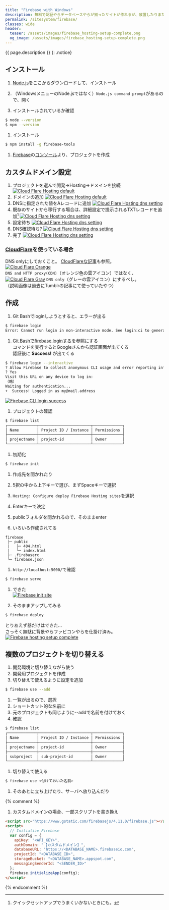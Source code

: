 ```yaml
---
title: "Firebase with Windows"
description: 無料で認証やらデータベースやらが揃ったサイトが作れるが、放置したりまた弄りだしたり。
permalink: /sitesystem/firebase/
classes: wide
header:
  teaser: /assets/images/firebase_hosting-setup-complete.png
  og_image: /assets/images/firebase_hosting-setup-complete.png
---
```

{{ page.description }}
{: .notice}

## インストール

1. [Node.js](https://nodejs.org/ja/)をここからダウンロードして、インストール
1. （WindowsメニューのNode.jsではなく）`Node.js command prompt`があるので、開く

1. インストールされているか確認
```sh
$ node --version
$ npm --version
```

1. インストール
```sh
$ npm install -g firebase-tools
```

1. [Firebase](https://firebase.google.com/)の[コンソール](https://console.firebase.google.com/?hl=ja)より、プロジェクトを作成

## カスタムドメイン設定

1. プロジェクトを選んで開発→Hosting→ドメインを接続
[![Cloud Flare Hosting default](/assets/images/firebase_hosting-default.png)](/assets/images/firebase_hosting-default.png)
1. ドメインの追加
[![Cloud Flare Hosting default](/assets/images/firebase_hosting-domain-setting.png)](/assets/images/firebase_hosting-domain-setting.png)
1. DNSに指定された値をAレコードに追加
[![Cloud Flare Hosting dns setting](/assets/images/firebase_hosting-domain-dns-setting.png)](/assets/images/firebase_hosting-domain-dns-setting.png)  
1. 既存のサイトから移行する場合は、詳細設定で提示されるTXTレコードを追加[^add-txt]
[![Cloud Flare Hosting dns setting](/assets/images/firebase_hosting-domain-dns-setting-txt.png)](/assets/images/firebase_hosting-domain-dns-setting-txt.png)
1. 設定待ち
[![Cloud Flare Hosting dns setting](/assets/images/firebase_hosting-waiting.png)](/assets/images/firebase_hosting-waiting.png) 
1. DNS確認待ち?
[![Cloud Flare Hosting dns setting](/assets/images/firebase_hosting-pending.png)](/assets/images/firebase_hosting-pending.png) 
1. 完了
[![Cloud Flare Hosting dns setting](/assets/images/firebase_hosting-done.png)](/assets/images/firebase_hosting-done.png) 
  
[^add-txt]: クイックセットアップでうまくいかないときにも。

### [CloudFlare](https://www.cloudflare.com/)を使っている場合
  
DNS onlyにしておくこと。 [CloudFlareな記事](/misc/cloudflare/)も参照。  
[![Cloud Flare Orange](/assets/images/tumblr-cloudflare-orange.png)](/assets/images/tumblr-cloudflare-orange.png)  
`DNS and HTTP proxy(CDN)`（オレンジ色の雲アイコン）ではなく、    
[![Cloud Flare Gray](/assets/images/tumblr-cloudflare-gray.png)](/assets/images/tumblr-cloudflare-gray.png)
`DNS only`（グレーの雲アイコン）にするべし。  
（説明画像は過去にTumblrの記事にて使っていたやつ）

## 作成

1. Git Bashでloginしようとすると、エラーが出る
```sh
$ firebase login
Error: Cannot run login in non-interactive mode. See login:ci to generate a token for use in non-interactive environments.
```
1. [Git Bashでfirebase loginする](https://qiita.com/musatarosu/items/27eecf963ced917dc74f)を参照にする  
コマンドを実行するとGoogleさんから認証画面が出てくる  
認証後に **Success!** が出てくる
```sh
$ firebase login --interactive
? Allow Firebase to collect anonymous CLI usage and error reporting information
? Yes
Visit this URL on any device to log in:
（略）
Waiting for authentication...
+  Success! Logged in as my@mail.address
```
[![Firebase CLI login success](/assets/images/firebase_cli-login-success.png)](/assets/images/firebase_cli-login-success.png)
1. プロジェクトの確認
```sh
$ firebase list
┌─────────────┬───────────────────────┬─────────────┐
│ Name        │ Project ID / Instance │ Permissions │
├─────────────┼───────────────────────┼─────────────┤
│ projectname │ project-id            │ Owner       │
└─────────────┴───────────────────────┴─────────────┘
```
1. 初期化
```sh
$ firebase init
```

1. 作成先を聞かれたり
  1. 5択の中から上下キーで選び、まずSpaceキーで選択
  1. `Hosting: Configure deploy Firebase Hosting sites`を選択
  1. Enterキーで決定

1. publicフォルダを聞かれるので、そのままenter
1. いろいろ作成されてる
```
firebase
 ├─ public
 |   ├─ 404.html 
 |   └─ index.html
 ├─ .firebaserc
 └─ firebase.json
```
1. `http://localhost:5000/`で確認
```sh
$ firebase serve
```
1. できた  
[![Firebase init site](/assets/images/firebase_init-site.png)](/assets/images/firebase_init-site.png)

1. そのままアップしてみる
```sh
$ firebase deploy
```

とりあえず器だけはできた…  
さっそく無駄に背景やらファビコンやらを仕掛け済み。
[![Firebase hosting setup complete](/assets/images/firebase_hosting-setup-complete.png)](/assets/images/firebase_hosting-setup-complete.png)

## 複数のプロジェクトを切り替える

1. 開発環境と切り替えながら使う
1. 開発用プロジェクトを作成
1. 切り替えて使えるように設定を追加
```sh
$ firebase use --add
```
1. 一覧が出るので、選択
1. ショートカット的な名前に
1. 元のプロジェクトも同じように--addで名前を付けておく
1. 確認
```sh
$ firebase list
┌─────────────┬───────────────────────┬─────────────┐
│ Name        │ Project ID / Instance │ Permissions │
├─────────────┼───────────────────────┼─────────────┤
│ projectname │ project-id            │ Owner       │
├─────────────┼───────────────────────┼─────────────┤
│ subproject  │ sub-project-id        │ Owner       │
└─────────────┴───────────────────────┴─────────────┘
```
1. 切り替えて使える
```sh
$ firebase use <付けておいた名前>
```
1. そのあとに立ち上げたり、サーバへ放り込んだり

{% comment %}
1. カスタムドメインの場合、一部スクリプトを書き換え
```html
<script src="https://www.gstatic.com/firebasejs/4.11.0/firebase.js"></script>
<script>
  // Initialize Firebase
  var config = {
    apiKey: "<API_KEY>",
    authDomain: "【カスタムドメイン】",
    databaseURL: "https://<DATABASE_NAME>.firebaseio.com",
    projectId: "<DATABASE_ID>",
    storageBucket: "<DATABASE_NAME>.appspot.com",
    messagingSenderId: "<SENDER_ID>"
  };
  firebase.initializeApp(config);
</script>
```
{% endcomment %}

